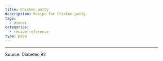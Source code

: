 ```yaml
---
title: Chicken patty
description: Recipe for Chicken patty.
tags:
  - dinner
categories:
  - recipe-reference
type: page
---
```


---

Source: Diabetes 92